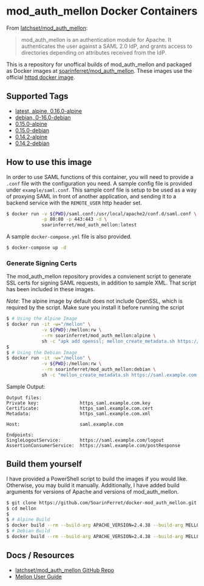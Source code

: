 # mod_auth_mellon Docker Containers

From [latchset/mod_auth_mellon](https://github.com/latchset/mod_auth_mellon):

> mod_auth_mellon is an authentication module for Apache. It authenticates the user against a SAML 2.0 IdP, and grants access to directories depending on attributes received from the IdP.

This is a repository for unoffical builds of mod_auth_mellon and packaged as Docker images at [soarinferret/mod_auth_mellon](https://hub.docker.com/r/soarinferret/mod_auth_mellon). These images use the official [httpd docker image](https://hub.docker.com/_/httpd).

## Supported Tags

* [latest, alpine, 0.16.0-alpine](https://github.com/SoarinFerret/docker-mod_auth_mellon/blob/master/alpine/Dockerfile)
* [debian, 0-16.0-debian](https://github.com/SoarinFerret/docker-mod_auth_mellon/blob/master/debian/Dockerfile)
* [0.15.0-alpine](https://github.com/SoarinFerret/docker-mod_auth_mellon/blob/master/alpine/Dockerfile)
* [0.15.0-debian](https://github.com/SoarinFerret/docker-mod_auth_mellon/blob/master/debian/Dockerfile)
* [0.14.2-alpine](https://github.com/SoarinFerret/docker-mod_auth_mellon/blob/master/alpine/Dockerfile)
* [0.14.2-debian](https://github.com/SoarinFerret/docker-mod_auth_mellon/blob/master/debian/Dockerfile)

## How to use this image

In order to use SAML functions of this container, you will need to provide a `.conf` file with the configuration you need. A sample config file is provided under `example/saml.conf`. This sample conf file is setup to be used as a way of proxying SAML in front of another application, and sending it to a backend service with the `REMOTE_USER` http header set.

```bash
$ docker run -v ${PWD}/saml.conf:/usr/local/apache2/conf.d/saml.conf \
             -p 80:80 -p 443:443 -d \
             soarinferret/mod_auth_mellon:latest
```

A sample `docker-compose.yml` file is also provided.

```bash
$ docker-compose up -d
```

### Generate Signing Certs

The mod_auth_mellon repository provides a convienent script to generate SSL certs for signing SAML requests, in addition to sample XML. That script has been included in these images. 

_Note_: The alpine image by default does not include OpenSSL, which is required by the script. Make sure you install it before running the script

```bash
$ # Using the Alpine Image
$ docker run -it -w="/mellon" \
             -v ${PWD}:/mellon:rw \
             --rm soarinferret/mod_auth_mellon:alpine \
             sh -c "apk add openssl; mellon_create_metadata.sh https://saml.example.com https://saml.example.com"
$
$ # Using the Debian Image
$ docker run -it -w="/mellon" \
             -v ${PWD}:/mellon:rw \
             --rm soarinferret/mod_auth_mellon:debian \
             sh -c "mellon_create_metadata.sh https://saml.example.com https://saml.example.com"
```

Sample Output:

```
Output files:
Private key:               https_saml.example.com.key
Certificate:               https_saml.example.com.cert
Metadata:                  https_saml.example.com.xml

Host:                      saml.example.com

Endpoints:
SingleLogoutService:       https://saml.example.com/logout
AssertionConsumerService:  https://saml.example.com/postResponse

```

## Build them yourself

I have provided a PowerShell script to build the images if you would like. Otherwise, you may build it manually. Additionally, I have added build arguments for versions of Apache and versions of mod_auth_mellon.

```bash
$ git clone https://github.com/SoarinFerret/docker-mod_auth_mellon.git mellon
$ cd mellon
$
$ # Alpine Build
$ docker build --rm --build-arg APACHE_VERSION=2.4.38 --build-arg MELLON_VERSION=0.14.2 -f "alpine/Dockerfile" -t mellon:alpine alpine
$ # Debian Build
$ docker build --rm --build-arg APACHE_VERSION=2.4.38 --build-arg MELLON_VERSION=0.14.2 -f "debian/Dockerfile" -t mellon:debian debian
```

## Docs / Resources

* [latchset/mod_auth_mellon GitHub Repo](https://github.com/latchset/mod_auth_mellon/)
* [Mellon User Guide](https://github.com/latchset/mod_auth_mellon/blob/master/doc/user_guide/mellon_user_guide.adoc)
